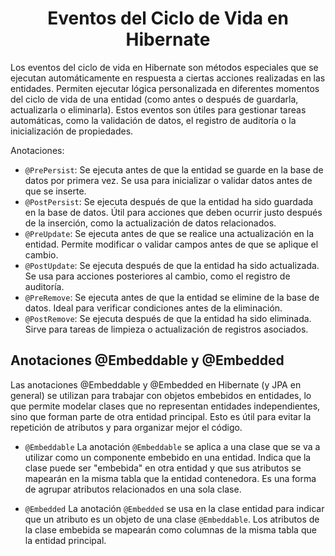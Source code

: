 <h1 align="center">Eventos del Ciclo de Vida en Hibernate</h1>
<p>Los eventos del ciclo de vida en Hibernate son métodos especiales que se ejecutan automáticamente en respuesta a ciertas acciones realizadas en las entidades. Permiten ejecutar lógica personalizada en diferentes momentos del ciclo de vida de una entidad (como antes o después de guardarla, actualizarla o eliminarla). Estos eventos son útiles para gestionar tareas automáticas, como la validación de datos, el registro de auditoría o la inicialización de propiedades.</p>
<p>Anotaciones:</p>

- `@PrePersist`: Se ejecuta antes de que la entidad se guarde en la base de datos por primera vez. Se usa para inicializar o validar datos antes de que se inserte.
- `@PostPersist`: Se ejecuta después de que la entidad ha sido guardada en la base de datos. Útil para acciones que deben ocurrir justo después de la inserción, como la actualización de datos relacionados.
- `@PreUpdate`: Se ejecuta antes de que se realice una actualización en la entidad. Permite modificar o validar campos antes de que se aplique el cambio.
- `@PostUpdate`: Se ejecuta después de que la entidad ha sido actualizada. Se usa para acciones posteriores al cambio, como el registro de auditoría.
- `@PreRemove`: Se ejecuta antes de que la entidad se elimine de la base de datos. Ideal para verificar condiciones antes de la eliminación.
- `@PostRemove`: Se ejecuta después de que la entidad ha sido eliminada. Sirve para tareas de limpieza o actualización de registros asociados.

<h2>Anotaciones @Embeddable y @Embedded</h2>
<p>Las anotaciones @Embeddable y @Embedded en Hibernate (y JPA en general) se utilizan para trabajar con objetos embebidos en entidades, lo que permite modelar clases que no representan entidades independientes, sino que forman parte de otra entidad principal. Esto es útil para evitar la repetición de atributos y para organizar mejor el código.</p>

- `@Embeddable`
La anotación `@Embeddable` se aplica a una clase que se va a utilizar como un componente embebido en una entidad. Indica que la clase puede ser "embebida" en otra entidad y que sus atributos se mapearán en la misma tabla que la entidad contenedora. Es una forma de agrupar atributos relacionados en una sola clase.

- `@Embedded`
La anotación `@Embedded` se usa en la clase entidad para indicar que un atributo es un objeto de una clase `@Embeddable`. Los atributos de la clase embebida se mapearán como columnas de la misma tabla que la entidad principal.
